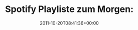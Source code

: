 ---
retweeted: false
source: <a href="http://itunes.apple.com/us/app/twitter/id409789998?mt=12" rel="nofollow">Twitter
  for Mac</a>
entities:
  hashtags: []
  symbols: []
  user_mentions: []
  urls:
  - url: http://t.co/McnRboJP
    expanded_url: http://open.spotify.com/user/s%c3%a4n/playlist/4JLxNBPRVzbdaNXvrvlNbK
    display_url: open.spotify.com/user/s%c3%a4n/…
    indices:
    - '30'
    - '50'
display_text_range:
- '0'
- '50'
favorite_count: '0'
id_str: '126941120625262592'
truncated: false
retweet_count: '0'
id: '126941120625262592'
possibly_sensitive: false
created_at: Thu Oct 20 08:41:36 +0000 2011
favorited: false
full_text: 'Spotify Playliste zum Morgen:'
lang: de
quote_url: http://open.spotify.com/user/s%c3%a4n/playlist/4JLxNBPRVzbdaNXvrvlNbK
tags:
- pesos:twitter
date: '2011-10-20T08:41:36+00:00'
src: https://twitter.com/bascht/status/126941120625262592
original_url: https://twitter.com/bascht/status/126941120625262592
type: twitter_tweet
text: 'Spotify Playliste zum Morgen:'
title: 'Spotify Playliste zum Morgen:'

---